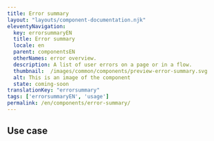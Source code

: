 ```yaml
---
title: Error summary
layout: "layouts/component-documentation.njk"
eleventyNavigation:
  key: errorsummaryEN
  title: Error summary
  locale: en
  parent: componentsEN
  otherNames: error overview.
  description: A list of user errors on a page or in a flow.
  thumbnail:  /images/common/components/preview-error-summary.svg
  alt: This is an image of the component
  state: coming-soon
translationKey: "errorsummary"
tags: ['errorsummaryEN', 'usage']
permalink: /en/components/error-summary/
---
```


## Use case
